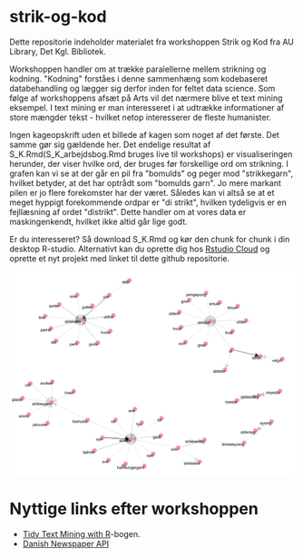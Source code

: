 # strik-og-kod

Dette repositorie indeholder materialet fra workshoppen Strik og Kod fra AU Library, Det Kgl. Bibliotek.  

Workshoppen handler om at trække paralellerne mellem strikning og kodning. "Kodning" forståes i denne sammenhæng som kodebaseret databehandling og lægger sig derfor inden for feltet data science. Som følge af workshoppens afsæt på Arts vil det nærmere blive et text mining eksempel. I text mining er man interesseret i at udtrække informationer af store mængder tekst - hvilket netop interesserer de fleste humanister.

Ingen kageopskrift uden et billede af kagen som noget af det første. Det samme gør sig gældende her. Det endelige resultat af S_K.Rmd(S_K_arbejdsbog.Rmd bruges live til workshops) er visualiseringen herunder, der viser hvilke ord, der bruges før forskellige ord om strikning. I grafen kan vi se at der går en pil fra "bomulds" og peger mod "strikkegarn", hvilket betyder, at det har optrådt som "bomulds garn". Jo mere markant pilen er jo flere forekomster har der været. Således kan vi altså se at et meget hyppigt forekommende ordpar er "di strikt", hvilken tydeligvis er en fejllæsning af ordet "distrikt". Dette handler om at vores data er maskingenkendt, hvilket ikke altid går lige godt.  

Er du interesseret? Så download S_K.Rmd og kør den chunk for chunk i din desktop R-studio. Alternativt kan du oprette dig hos [Rstudio Cloud](https://rstudio.cloud) og oprette et nyt projekt med linket til dette github repositorie.  

![](strikke_bigrams.png)

# Nyttige links efter workshoppen
* [Tidy Text Mining with R](https://www.tidytextmining.com)-bogen.
* [Danish Newspaper API](http://labs.statsbiblioteket.dk/labsapi/api//api-docs?url=/labsapi/api/openapi.yaml)
